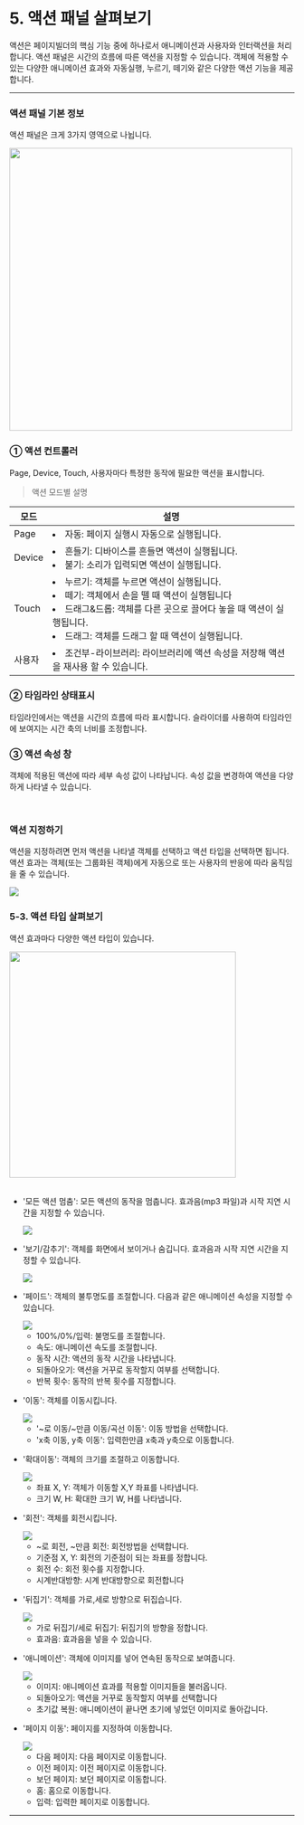 # 5. 액션 패널 살펴보기

액션은 페이지빌더의 핵심 기능 중에 하나로서 애니메이션과 사용자와 인터랙션을 처리합니다. 
액션 패널은 시간의 흐름에 따른 액션을 지정할 수 있습니다. 
객체에 적용할 수 있는 다양한 애니메이션 효과와 자동실행, 누르기, 떼기와 같은 다양한 액션 기능을 제공합니다. 

-----

### 액션 패널 기본 정보

액션 패널은 크게 3가지 영역으로 나뉩니다.

<img src='./figure/5-1.jpg' width="500" >
 

### ① 액션 컨트롤러

Page, Device, Touch, 사용자마다 특정한 동작에 필요한 액션을 표시합니다.


> 액션 모드별 설명

|모드|설명|
|----------|-----------------|
|Page|<li>자동: 페이지 실행시 자동으로 실행됩니다.</li>|
|Device|<li>흔들기: 디바이스를 흔들면 액션이 실행됩니다. </li><li>불기: 소리가 입력되면 액션이 실행됩니다. </li>
|Touch|<li>누르기: 객체를 누르면 액션이 실행됩니다.</li> <li>떼기: 객체에서 손을 뗄 때 액션이 실행됩니다</li> <li>드래그&드롭: 객체를 다른 곳으로 끌어다 놓을 때 액션이 실행됩니다. </li> <li>드래그: 객체를 드래그 할 때 액션이 실행됩니다.</li>|
|사용자|<li>조건부-라이브러리: 라이브러리에 액션 속성을 저장해 액션을 재사용 할 수 있습니다.</li>|

### ② 타임라인 상태표시

타임라인에서는 액션을 시간의 흐름에 따라 표시합니다. 
슬라이더를 사용하여 타임라인에 보여지는 시간 축의 너비를 조정합니다. 

### ③ 액션 속성 창

객체에 적용된 액션에 따라 세부 속성 값이 나타납니다. 
속성 값을 변경하여 액션을 다양하게 나타낼 수 있습니다. 

<br>

### 액션 지정하기

액션을 지정하려면 먼저 액션을 나타낼 객체를 선택하고 액션 타입을 선택하면 됩니다. 
액션 효과는 객체(또는 그룹화된 객체)에게 자동으로 또는 사용자의 반응에 따라 움직임을 줄 수 있습니다. 

<img src='./figure/5-2.jpg' >

<br>

### 5-3. 액션 타입 살펴보기

액션 효과마다 다양한 액션 타입이 있습니다. 

<img src='./figure/5-3.jpg' width="400">   

<br>
<br>


- '모든 액션 멈춤': 모든 액션의 동작을 멈춥니다. 효과음(mp3 파일)과 시작 지연 시간을 지정할 수 있습니다.
  
    <img src='./figure/5-4.jpg'>

- '보기/감추기': 객체를 화면에서 보이거나 숨깁니다. 효과음과 시작 지연 시간을 지정할 수 있습니다.

  <img src='./figure/5-5.jpg'>
 
- '페이드': 객체의 불투명도를 조절합니다. 다음과 같은 애니메이션 속성을 지정할 수 있습니다.
  
   <img src='./figure/5-6.jpg'>

  - 100%/0%/입력: 불명도를 조절합니다.
  - 속도: 애니메이션 속도를 조절합니다.
  - 동작 시간: 액션의 동작 시간을 나타냅니다.
  - 되돌아오기: 액션을 거꾸로 동작할지 여부를 선택합니다.
  - 반복 횟수: 동작의 반복 횟수를 지정합니다.
  

- '이동': 객체를 이동시킵니다.
  
   <img src='./figure/5-7.jpg'>

  - '~로 이동/~만큼 이동/곡선 이동': 이동 방법을 선택합니다.
  - 'x축 이동, y축 이동': 입력한만큼 x축과 y축으로 이동합니다.


- '확대이동': 객체의 크기를 조절하고 이동합니다.

   <img src='./figure/5-8.jpg'>

  - 좌표 X, Y: 객체가 이동할 X,Y 좌표를 나타냅니다.
  - 크기 W, H: 확대한 크기 W, H를 나타냅니다.


- '회전': 객체를 회전시킵니다.

   <img src='./figure/5-9.jpg'>

  - ~로 회전, ~만큼 회전: 회전방법을 선택합니다.
  - 기준점 X, Y: 회전의 기준점이 되는 좌표를 정합니다.
  - 회전 수: 회전 횟수를 지정합니다.
  - 시계반대방향: 시계 반대방향으로 회전합니다


- '뒤집기': 객체를 가로,세로 방향으로 뒤집습니다.

   <img src='./figure/5-10.jpg'>

  - 가로 뒤집기/세로 뒤집기: 뒤집기의 방향을 정합니다.
  - 효과음: 효과음을 넣을 수 있습니다.


- '애니메이션': 객체에 이미지를 넣어 연속된 동작으로 보여줍니다.
  
   <img src='./figure/5-11.jpg'>

  - 이미지: 애니메이션 효과를 적용할 이미지들을 불러옵니다.
  - 되돌아오기: 액션을 거꾸로 동작할지 여부를 선택합니다
  - 초기값 복원: 애니메이션이 끝나면 초기에 넣었던 이미지로 돌아갑니다.


- '페이지 이동': 페이지를 지정하여 이동합니다.
  
   <img src='./figure/5-12.jpg'>
  
  - 다음 페이지: 다음 페이지로 이동합니다.
  - 이전 페이지: 이전 페이지로 이동합니다.
  - 보던 페이지: 보던 페이지로 이동합니다.
  - 홈: 홈으로 이동합니다.
  - 입력: 입력한 페이지로 이동합니다.
 
 ---
 
